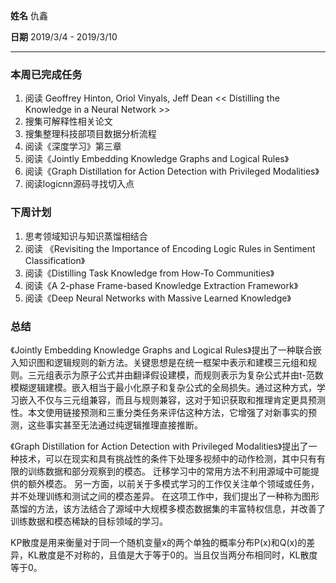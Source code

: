 **姓名** 仇鑫

**日期** 2019/3/4 - 2019/3/10

---

### 本周已完成任务

1. 阅读  Geoffrey Hinton, Oriol Vinyals, Jeff Dean << Distilling the Knowledge in a Neural Network >>
2. 搜集可解释性相关论文
3. 搜集整理科技部项目数据分析流程
4. 阅读《深度学习》第三章
5. 阅读《Jointly Embedding Knowledge Graphs and Logical Rules》
6. 阅读《Graph Distillation for Action Detection with Privileged Modalities》
7. 阅读logicnn源码寻找切入点

### 下周计划

1. 思考领域知识与知识蒸馏相结合
2. 阅读 《Revisiting the Importance of Encoding Logic Rules
   in Sentiment Classification》
3. 阅读《Distilling Task Knowledge from How-To Communities》
4. 阅读《A 2-phase Frame-based Knowledge Extraction Framework》
5. 阅读《Deep Neural Networks with Massive Learned Knowledge》

### 总结

《Jointly Embedding Knowledge Graphs and Logical Rules》提出了一种联合嵌入知识图和逻辑规则的新方法。关键思想是在统一框架中表示和建模三元组和规则。三元组表示为原子公式并由翻译假设建模，而规则表示为复杂公式并由t-范数模糊逻辑建模。嵌入相当于最小化原子和复杂公式的全局损失。通过这种方式，学习嵌入不仅与三元组兼容，而且与规则兼容，这对于知识获取和推理肯定更具预测性。本文使用链接预测和三重分类任务来评估这种方法，它增强了对新事实的预测，这些事实甚至无法通过纯逻辑推理直接推断。

《Graph Distillation for Action Detection with Privileged Modalities》提出了一种技术，可以在现实和具有挑战性的条件下处理多视频中的动作检测，其中只有有限的训练数据和部分观察到的模态。 迁移学习中的常用方法不利用源域中可能提供的额外模态。 另一方面，以前关于多模式学习的工作仅关注单个领域或任务，并不处理训练和测试之间的模态差异。 在这项工作中，我们提出了一种称为图形蒸馏的方法，该方法结合了源域中大规模多模态数据集的丰富特权信息，并改善了训练数据和模态稀缺的目标领域的学习。



KP散度是用来衡量对于同一个随机变量x的两个单独的概率分布P(x)和Q(x)的差异，KL散度是不对称的，且值是大于等于0的。当且仅当两分布相同时，KL散度等于0。